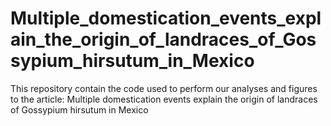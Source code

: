 # Multiple_domestication_events_explain_the_origin_of_landraces_of_Gossypium_hirsutum_in_Mexico
This repository contain the code used  to  perform  our  analyses  and  figures to the article: Multiple domestication events explain the origin of landraces of Gossypium hirsutum in Mexico 
